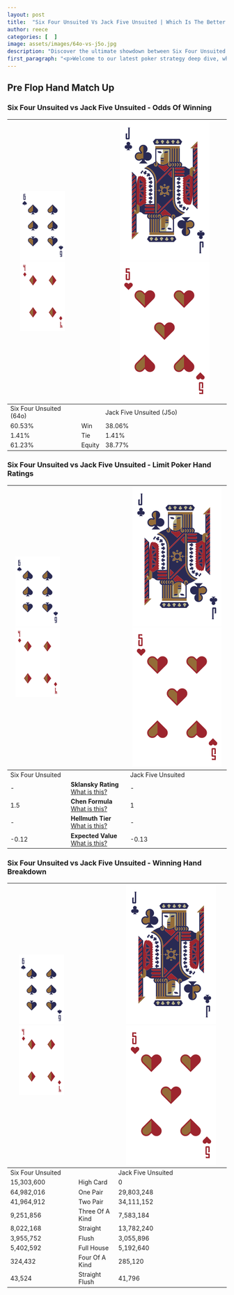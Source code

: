 ```yaml
---
layout: post
title:  "Six Four Unsuited Vs Jack Five Unsuited | Which Is The Better Hand In Poker? A Complete Guide"
author: reece
categories: [  ]
image: assets/images/64o-vs-j5o.jpg
description: "Discover the ultimate showdown between Six Four Unsuited and Jack Five Unsuited in poker! Uncover the odds, strategies, and scenarios where one hand triumphs over the other. Get ready to up your poker game with this thrilling analysis."
first_paragraph: "<p>Welcome to our latest poker strategy deep dive, where we're pitting two distinct hands against each other in a high-stakes showdown: Six Four Unsuited vs Jack Five Unsuited.</p><p>In the dynamic world of poker, every decision counts, and knowing which hand holds the upper hand is key to your success at the table.</p><p>In this article, we'll dissect these two hands, explore the scenarios where one dominates the other, and equip you with the knowledge to make strategic choices that can tip the odds in your favor.</p><p>Get ready to unravel the intriguing dynamics of these poker hands and elevate your game to new heights.</p>"
---
```




[comment]: # (sp0)

## Pre Flop Hand Match Up

<div class="table hand-ratings" markdown="1"> 



### Six Four Unsuited vs Jack Five Unsuited - Odds Of Winning


    
| ![image info](assets/images/hand1/6.png) ![image info](assets/images/hand1/4o.png) |  | ![image info](assets/images/hand2/J.png) ![image info](assets/images/hand2/5o.png) |
| -------- | -------- | -------- |
| Six Four Unsuited (64o) |  | Jack Five Unsuited (J5o) |
| 60.53% | Win | 38.06% |
| 1.41% | Tie | 1.41% |
| 61.23% | Equity | 38.77% |




[comment]: # (sp1)



### Six Four Unsuited vs Jack Five Unsuited - Limit Poker Hand Ratings


    
| ![image info](assets/images/hand1/6.png) ![image info](assets/images/hand1/4o.png) |  | ![image info](assets/images/hand2/J.png) ![image info](assets/images/hand2/5o.png) |
| -------- | -------- | -------- |
| Six Four Unsuited |  | Jack Five Unsuited |
| - | **Sklansky Rating** [What is this?](/sklansky-rating-explained) | - |
| 1.5 | **Chen Formula** [What is this?](/chen-formula-explained) | 1 |
| - | **Hellmuth Tier** [What is this?](/Hellmuth-tier-explained) | - |
| -0.12 | **Expected Value** [What is this?](/expected-value-explained) | -0.13 |




[comment]: # (sp2)



### Six Four Unsuited vs Jack Five Unsuited - Winning Hand Breakdown


    
| ![image info](assets/images/hand1/6.png) ![image info](assets/images/hand1/4o.png) |  | ![image info](assets/images/hand2/J.png) ![image info](assets/images/hand2/5o.png) |
| -------- | -------- | -------- |
| Six Four Unsuited |  | Jack Five Unsuited |
| 15,303,600 | High Card | 0 |
| 64,982,016 | One Pair | 29,803,248 |
| 41,964,912 | Two Pair | 34,111,152 |
| 9,251,856 | Three Of A Kind | 7,583,184 |
| 8,022,168 | Straight | 13,782,240 |
| 3,955,752 | Flush | 3,055,896 |
| 5,402,592 | Full House | 5,192,640 |
| 324,432 | Four Of A Kind | 285,120 |
| 43,524 | Straight Flush | 41,796 |




[comment]: # (sp3)



</div>

[comment]: # (sp4)



[comment]: # (sp5)

